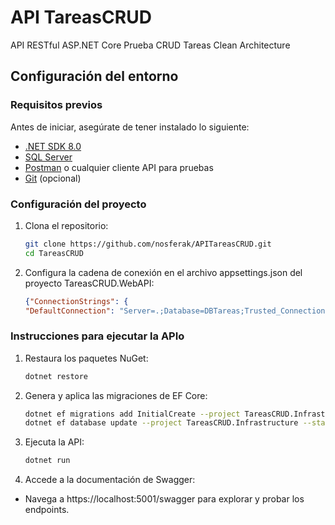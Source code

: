 # API TareasCRUD

API RESTful ASP.NET Core Prueba CRUD Tareas Clean Architecture

## **Configuración del entorno**

### **Requisitos previos**
Antes de iniciar, asegúrate de tener instalado lo siguiente:
- [.NET SDK 8.0](https://dotnet.microsoft.com/download)
- [SQL Server](https://www.microsoft.com/es-es/sql-server/sql-server-downloads)
- [Postman](https://www.postman.com/downloads/) o cualquier cliente API para pruebas
- [Git](https://git-scm.com/) (opcional)

### **Configuración del proyecto**
1. Clona el repositorio:
   ```bash
   git clone https://github.com/nosferak/APITareasCRUD.git
   cd TareasCRUD
2.  Configura la cadena de conexión en el archivo appsettings.json del proyecto TareasCRUD.WebAPI:
    ```json
    {"ConnectionStrings": {
    "DefaultConnection": "Server=.;Database=DBTareas;Trusted_Connection=True;TrustServerCertificate=True;"}}

### **Instrucciones para ejecutar la APIo**
1. Restaura los paquetes NuGet:
   ```bash
   dotnet restore

2. Genera y aplica las migraciones de EF Core:
   ```bash
   dotnet ef migrations add InitialCreate --project TareasCRUD.Infrastructure --startup-project TareasCRUD.WebApi
   dotnet ef database update --project TareasCRUD.Infrastructure --startup-project TareasCRUD.WebApi

3. Ejecuta la API:
   ```bash
   dotnet run 

 4. Accede a la documentación de Swagger:
   - Navega a https://localhost:5001/swagger para explorar y probar los endpoints.

    
